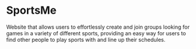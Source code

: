 # SportsMe
Website that allows users to effortlessly create and join groups looking for games in a variety of different sports, providing an easy way for users to find other people to play sports with and line up their schedules.
